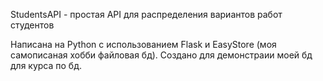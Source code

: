 StudentsAPI - простая API для распределения вариантов работ студентов

Написана на Python с использованием Flask и EasyStore (моя самописаная хобби файловая бд).
Создано для демонстраии моей бд для курса по бд.
